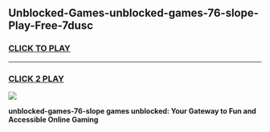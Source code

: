 
## Unblocked-Games-unblocked-games-76-slope-Play-Free-7dusc
<h3>
<a href="https://premium76.site?title=unblocked-games-76-slope&ref=22A">CLICK TO PLAY</a></h3>
<hr>

<h3>
<a href="https://premium76.site?title=unblocked-games-76-slope&ref=22A">CLICK 2 PLAY</a>
  
</h3>

<a href="https://premium76.site?title=unblocked-games-76-slope&ref=22A"><img src="https://clearcache.store/games.png"></a>


**unblocked-games-76-slope games unblocked: Your Gateway to Fun and Accessible Online Gaming**
